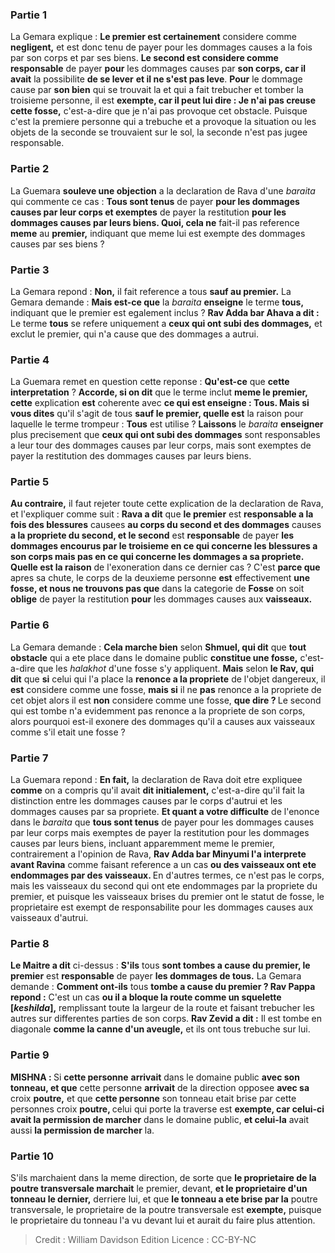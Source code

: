 
### Partie 1
La Gemara explique : <b>Le premier est certainement</b> considere comme <b>negligent,</b> et est donc tenu de payer pour les dommages causes a la fois par son corps et par ses biens. <b>Le second est considere comme responsable</b> de payer <b>pour</b> les dommages causes par <b>son corps, car il avait</b> la possibilite <b>de se lever</b> <b>et il ne s'est pas leve</b>. <b>Pour</b> le dommage cause par <b>son bien</b> qui se trouvait la et qui a fait trebucher et tomber la troisieme personne, il est <b>exempte, car il peut lui dire : Je n'ai pas creuse cette fosse,</b> c'est-a-dire que je n'ai pas provoque cet obstacle. Puisque c'est la premiere personne qui a trebuche et a provoque la situation ou les objets de la seconde se trouvaient sur le sol, la seconde n'est pas jugee responsable.

### Partie 2
La Guemara <b>souleve une objection</b> a la declaration de Rava d'une <i>baraita</i> qui commente ce cas : <b>Tous sont tenus</b> de payer <b>pour les dommages causes par leur corps et exemptes</b> de payer la restitution <b>pour les dommages causes par leurs biens. Quoi, cela ne</b> fait-il pas reference <b>meme</b> au <b>premier,</b> indiquant que meme lui est exempte des dommages causes par ses biens ?

### Partie 3
La Gemara repond : <b>Non,</b> il fait reference a tous <b>sauf au premier.</b> La Gemara demande : <b>Mais est-ce que</b> la <i>baraita</i> <b>enseigne</b> le terme <b>tous,</b> indiquant que le premier est egalement inclus ? <b>Rav Adda bar Ahava a dit :</b> Le terme <b>tous</b> se refere uniquement a <b>ceux qui ont subi des dommages,</b> et exclut le premier, qui n'a cause que des dommages a autrui.

### Partie 4
La Guemara remet en question cette reponse : <b>Qu'est-ce</b> que <b>cette interpretation</b> ? <b>Accorde, si on dit</b> que le terme inclut <b>meme le premier, cette</b> explication <b>est</b> coherente avec <b>ce qui est enseigne : Tous. Mais si vous dites</b> qu'il s'agit de tous <b>sauf le premier, quelle est</b> la raison pour laquelle le terme trompeur : <b>Tous</b> est utilise ? <b>Laissons</b> le <i>baraita</i> <b>enseigner</b> plus precisement que <b>ceux qui ont subi des dommages</b> sont responsables a leur tour des dommages causes par leur corps, mais sont exemptes de payer la restitution des dommages causes par leurs biens.

### Partie 5
<b>Au contraire,</b> il faut rejeter toute cette explication de la declaration de Rava, et l'expliquer comme suit : <b>Rava a dit</b> que <b>le premier</b> est <b>responsable a la fois des blessures</b> causees <b>au corps du second et des dommages</b> causes <b>a la propriete du second, et le second</b> est <b>responsable</b> de payer <b>les dommages encourus par le troisieme en ce qui concerne les blessures a son corps mais pas en ce qui concerne les dommages a sa propriete. Quelle est la raison</b> de l'exoneration dans ce dernier cas ? C'est <b>parce que</b> apres sa chute, le corps de la deuxieme personne <b>est</b> effectivement <b>une fosse, et nous ne trouvons pas que</b> dans la categorie de <b>Fosse</b> on soit <b>oblige</b> de payer la restitution <b>pour</b> les dommages causes aux <b>vaisseaux.</b>

### Partie 6
La Gemara demande : <b>Cela marche bien</b> selon <b>Shmuel, qui dit</b> que <b>tout obstacle</b> qui a ete place dans le domaine public <b>constitue une fosse,</b> c'est-a-dire que les <i>halakhot</i> d'une fosse s'y appliquent. <b>Mais</b> selon <b>le Rav, qui dit</b> que <b>si</b> celui qui l'a place la <b>renonce a la propriete</b> de l'objet dangereux, il <b>est</b> considere comme une fosse, <b>mais si</b> il ne <b>pas</b> renonce a la propriete de cet objet alors il est <b>non</b> considere comme une fosse, <b>que dire ? </b> Le second qui est tombe n'a evidemment pas renonce a la propriete de son corps, alors pourquoi est-il exonere des dommages qu'il a causes aux vaisseaux comme s'il etait une fosse ?

### Partie 7
La Guemara repond : <b>En fait,</b> la declaration de Rava doit etre expliquee <b>comme</b> on a compris qu'il avait <b>dit initialement,</b> c'est-a-dire qu'il fait la distinction entre les dommages causes par le corps d'autrui et les dommages causes par sa propriete. <b>Et quant a votre difficulte</b> de l'enonce dans le <i>baraita</i> que <b>tous sont tenus</b> de payer pour les dommages causes par leur corps mais exemptes de payer la restitution pour les dommages causes par leurs biens, incluant apparemment meme le premier, contrairement a l'opinion de Rava, <b>Rav Adda bar Minyumi l'a interprete avant Ravina</b> comme faisant reference a un cas <b>ou des vaisseaux ont ete endommages par des vaisseaux. </b> En d'autres termes, ce n'est pas le corps, mais les vaisseaux du second qui ont ete endommages par la propriete du premier, et puisque les vaisseaux brises du premier ont le statut de fosse, le proprietaire est exempt de responsabilite pour les dommages causes aux vaisseaux d'autrui.

### Partie 8
<b>Le Maitre a dit</b> ci-dessus : <b>S'ils</b> tous <b>sont tombes a cause du premier, le premier</b> est <b>responsable</b> de payer <b>les dommages de tous.</b> La Gemara demande : <b>Comment ont-ils</b> tous <b>tombe a cause du premier ? Rav Pappa repond :</b> C'est un cas <b>ou il a bloque la route comme un squelette [<i>keshilda</i>],</b> remplissant toute la largeur de la route et faisant trebucher les autres sur differentes parties de son corps. <b>Rav Zevid a dit :</b> Il est tombe en diagonale <b>comme la canne d'un aveugle,</b> et ils ont tous trebuche sur lui.

### Partie 9
<strong>MISHNA : </strong>Si <b>cette personne</b> <b>arrivait</b> dans le domaine public <b>avec son tonneau, et que</b> cette personne <b>arrivait</b> de la direction opposee <b>avec sa</b> croix <b>poutre,</b> et que <b>cette personne</b> son tonneau etait brise par cette personnes</b> croix <b>poutre, </b> celui qui porte la traverse est <b>exempte, car celui-ci avait la permission de marcher</b> dans le domaine public, <b>et celui-la</b> avait aussi <b>la permission de marcher</b> la.

### Partie 10
S'ils marchaient dans la meme direction, de sorte que <b>le proprietaire de la <b>poutre transversale</b> marchait</b> le premier,</b> devant, <b>et le proprietaire d'un tonneau le dernier,</b> derriere lui, et que <b>le tonneau a ete brise par la</b> poutre transversale, le proprietaire de la</b> poutre transversale</b> est <b>exempte,</b> puisque le proprietaire du tonneau l'a vu devant lui et aurait du faire plus attention.

>Credit : William Davidson Edition
>Licence : CC-BY-NC
